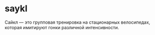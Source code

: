 # saykl
Сайкл — это групповая тренировка на стационарных велосипедах, которая имитируют гонки различной интенсивности.
